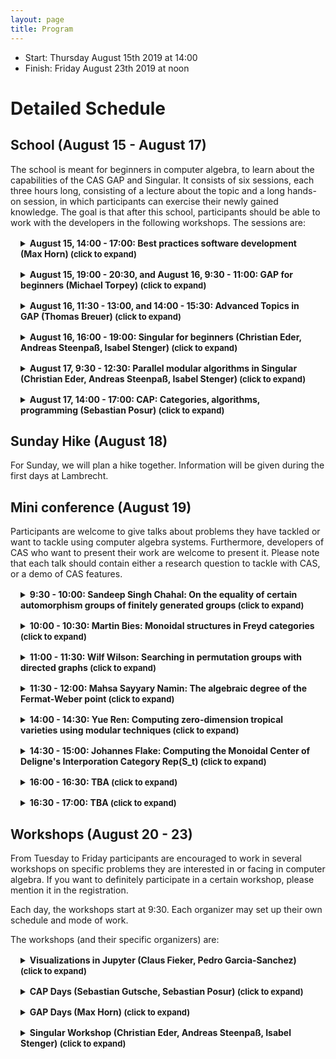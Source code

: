 ```yaml
---
layout: page
title: Program
---
```


<style>
details {
  margin: 1rem;
}
summary {
  font-weight: bold;
}

summary::after {
  content: " (click to expand)";
  font-size: small;
}
</style>

<script src="//cdn.jsdelivr.net/npm/details-polyfill@1/index.min.js" async></script>

* Start: Thursday August 15th 2019 at 14:00
* Finish: Friday August 23th 2019 at noon

# Detailed Schedule

## School (August 15 - August 17)

The school is meant for beginners in computer algebra,
to learn about the capabilities of the CAS GAP and Singular.
It consists of six sessions, each three hours long, consisting
of a lecture about the topic and a long hands-on session,
in which participants can exercise their newly gained knowledge.
The goal is that after this school, participants should be able to
work with the developers in the following workshops.
The sessions are:

<details>
<summary>
August 15, 14:00 - 17:00: Best practices software development (Max Horn)
</summary>
In this course, you will learn about some best practices in (mathematical) software development: We will discuss the importance of, and how to do, source code version control and issue tracking. There will be practical demonstrations using the git version control system, and GitHub for collaborative work, and a set of exercises to train these skills.
</details>


<details>
<summary>
August 15, 19:00 - 20:30, and August 16, 9:30 - 11:00: GAP for beginners (Michael Torpey)
</summary>
This lesson gives an introduction to GAP. It is centered around a common task of
searching in the Small Groups Library for interesting examples and counterexamples,
and a particular research problem in which we will be interested is to <emph>find
examples of non-trivial groups such that the average order of their elements is an integer</emph>. The lesson will lead the learner along the path from working in the GAP command
line and exploring algebraic objects interactively to saving the GAP code into
files, creating functions and regression tests, and further to performing
comprehensive search and extending the system by adding new attributes.On this path, the learner will become familiar with:
<ul>
<li>basic constructions of the GAP programming language,</li>
<li>ways to find necessary information in the GAP system, and</li>
<li>good design practices to organize GAP code into complex programs.</li>
</ul>
</details>


<details>
<summary>
August 16, 11:30 - 13:00, and 14:00 - 15:30: Advanced Topics in GAP (Thomas Breuer)
</summary>
Motivated by a mathematical question,
we will develop GAP functions for answering
questions from various areas
(combinatorics, group theory, representation theory).
We will combine them with available functionality,
create new kinds of objects,
and extend GAP's capabilities in special situations.
</details>

<details>
<summary>
August 16, 16:00 - 19:00: Singular for beginners (Christian Eder, Andreas Steenpaß, Isabel Stenger)
</summary>
We will give an introduction to Singular starting from the very first line
of code, and show how it can be used for theoretical research. On the
practical side, the participants are encouraged to write their own Singular
code, ranging from basic polynomial computations to more advanced projects
such as writing a Singular library for their own research.
</details>

<details>
<summary>
August 17, 9:30 - 12:30: Parallel modular algorithms in Singular (Christian Eder, Andreas Steenpaß, Isabel Stenger)
</summary>
Modular algorithms are an important tool for tackling research problems in
computational algebra whenever coefficient swell is an issue. At the same
time, they offer a relatively easy way for parallelization. The basic idea
is to make use of the Chinese remainder theorem for decomposing the original
computation over some given ring into several computations over different
rings for which the arithmetic is computationally easier, and to recombine
the results. In the simplest case, a computation over the rational numbers
is decomposed into computations over fields of order p for several primes p,
but modular methods can also be applied to, for example, number fields and
function fields.
<br/>
We will give an introduction to several applications of this principle as
well as to the existing implementations of modular algorithms in Singular.
We will also discuss both technical and theoretical problems which arise
from this approach. For more complex applications such as Gröbner basis
computations for example, we often face the problems how the modular results
can be recombined and how correctness of the final result can be ensured. 
</details>

<details>
<summary>
August 17, 14:00 - 17:00: CAP: Categories, algorithms, programming (Sebastian Posur)
</summary>
The CAP Days school provides a gentle introduction to the basic notions of category theory
and their realization in CAP (categories, algorithms, programming), a software project for constructive category theory written in GAP.
We learn how to compute with finite dimensional vector spaces and finitely presented modules
using the unifying language of abelian categories, and write generic algorithms
that work in arbitrary abelian categories, e.g., for the intersection of subobjects.
You may test and play with CAP's categorical language by running
Jupyter notebooks interactively in Binder: <a href="https://mybinder.org/v2/gh/sebastianpos/cap-aachen2018/master">click here to launch Binder.</a>
</details>

## Sunday Hike (August 18)

For Sunday, we will plan a hike together. Information will be given during the first days at Lambrecht.

## Mini conference (August 19)

Participants are welcome to give talks about problems they have tackled
or want to tackle using computer algebra systems.
Furthermore, developers of CAS who want to present
their work are welcome to present it. Please note that each talk
should contain either a research question to tackle with CAS, or a demo
of CAS features.

<details>
<summary>
9:30 - 10:00: Sandeep Singh Chahal: On the equality of certain automorphism groups of finitely generated groups
</summary>
TBA
</details>

<details>
<summary>
10:00 - 10:30: Martin Bies: Monoidal structures in Freyd categories
</summary>
For a given additive category C, one can construct a new category which
is known as its Freyd category. In this category, a morphism of C is
interpreted as an object. The morphisms in the Freyd category are
understood as commuting squares of morphisms in C up to a certain equivalence relation.
The package "FreydCategories", which is part of the CAP_project,
provides an implementation of this functionality. For example, this
package can be used to model the category of f.p. graded modules.

Further upshots include toric sheaves and their cohomologies.
The application to sheaf cohomologies and toric sheaves points out the
need for a monoidal structure and internal Hom in Freyd categories.
Therefore, we have recently focused on implementing mechanisms which
derive these structures on Freyd categories from corresponding
structures of the underlying additive category. I will elaborate on
these developments.
</details>
<details>
<summary>
11:00 - 11:30: Wilf Wilson: Searching in permutation groups with directed graphs
</summary>
The current state-of-the-art approach for problems like set stabilisers, intersections, and normalisers in permutation groups is called partition backtrack.
In essence, partition backtrack performs a search that estimates the solution as the stabiliser of an ordered partition.
With some collaborators, I am exploring how to take advantage of modern computational tools to replace ordered partitions in such searches by directed graphs.
The idea is that a graph can be used to represent a group more precisely than an ordered partition, and therefore lead to smaller search spaces.
I will talk about the mathematical progress that we have made, and the computational tools that have helped us along the way.
</details>
<details>
<summary>
11:30 - 12:00: Mahsa Sayyary Namin: The algebraic degree of the Fermat-Weber point
</summary>
The Fermat-Weber point p* is the unique point that minimizes the sum of distances from n given points in the real Euclidean space.
Given n points in general position in the real plane with non-zero integer coordinates,
we determine the algebraic degree of p*  over the field of rationals Q,
i.e. we find the degree of the minimal polynomials of the coordinates of p* over Q.
</details>
<details>
<summary>
14:00 - 14:30: Yue Ren: Computing zero-dimension tropical varieties using modular techniques
</summary>
In this talk, we will give a brief introduction to the concept of
tropical varieties.
We will discuss the applications and the challenges for the
computation of zero-dimensional tropical varieties, and present a new
approach using parallelization and modularization.
This is joint work with Paul Goerlach (MPI MiS) and Leon Zhang (UC Berkeley)
</details>
<details>
<summary>
14:30 - 15:00: Johannes Flake: Computing the Monoidal Center of Deligne's Interporation Category Rep(S_t)
</summary>
TBA
</details>
<details>
<summary>
16:00 - 16:30: TBA
</summary>
</details>
<details>
<summary>
16:30 - 17:00: TBA
</summary>
</details>


## Workshops (August 20 - 23)

From Tuesday to Friday participants are encouraged to work in several
workshops on specific problems they are interested in or facing in
computer algebra. If you want to definitely participate in a certain workshop,
please mention it in the registration.


Each day, the workshops start at 9:30. Each organizer may set up their own schedule and mode of work.

The workshops (and their specific organizers) are:

<details>
<summary>
Visualizations in Jupyter (Claus Fieker, Pedro Garcia-Sanchez)
</summary>
Abstract: In this workshop we want to explore and extend the features of various
visualization backends for Jupyter, and how we can use them in CAS.
In GAP, there are the packages Francy and JupyterViz, for Singular
there is a surf backend, and for Python and Julia there are countless
of possibilities.
</details>

<details>
<summary>
CAP Days (Sebastian Gutsche, Sebastian Posur)
</summary>
In this workshop both newcomers and veterans
to CAP are welcome to form groups and work on projects of their interest.
If you are new to CAP and if you would like to try and implement a category or
a categorical algorithm on your own, help will be provided.

Topics of interest may include: applying GAP's syntax trees for speeding up the CAP kernel,
facilitating the interface for functors,
and the implementation of missing category constructors and categorical operations.
</details>


<details>
<summary>
GAP Days (Max Horn)
</summary>
GAP Days are meetings where developers and users with programming experience are invited to influence the future development of GAP by initiating and contributing to discussions and coding sprints. As enough GAP experts will be around for technical support, the meetings usually offer good opportunities for people to work on their own packages.
These GAP Days will focus on improving the MatrixObj implementation, and releasing GAP 4.11.
</details>

<details>
<summary>
Singular Workshop (Christian Eder, Andreas Steenpaß, Isabel Stenger)
</summary>
This workshop is meant for participants that want to try to solve their
research problems using Singular. Participants should bring their problems,
and can get help solving them by experienced Singular programmers.
</details>
